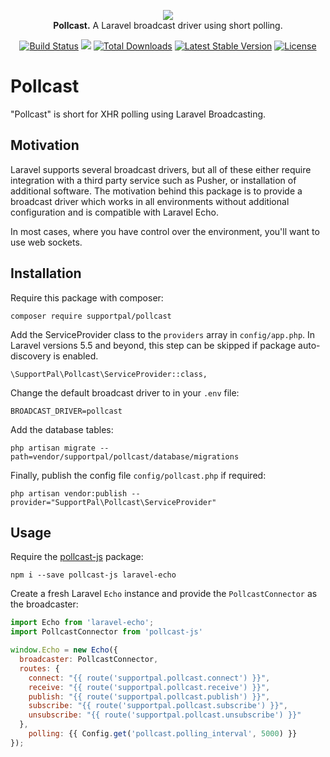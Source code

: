 <p align="center">
    <a href="https://www.supportpal.com" target="_blank"><img src="https://www.supportpal.com/assets/img/logo_blue_small.png" /></a>
    <br>
    <strong>Pollcast.</strong> A Laravel broadcast driver using short polling.
</p>

<p align="center">
    <a href="https://github.com/supportpal/pollcast/actions/workflows/test.yml"><img src="https://github.com/supportpal/pollcast/actions/workflows/test.yml/badge.svg" alt="Build Status"></a>
    <a href="https://codecov.io/gh/supportpal/pollcast"><img src="https://codecov.io/gh/supportpal/pollcast/branch/master/graph/badge.svg?token=R56Z5T3SBS"></a>
    <a href="https://packagist.org/packages/supportpal/pollcast"><img src="https://img.shields.io/packagist/dt/supportpal/pollcast" alt="Total Downloads"></a>
    <a href="https://packagist.org/packages/supportpal/pollcast"><img src="https://img.shields.io/packagist/v/supportpal/pollcast" alt="Latest Stable Version"></a>
    <a href="https://packagist.org/packages/supportpal/pollcast"><img src="https://img.shields.io/packagist/l/supportpal/pollcast" alt="License"></a>
</p>

# Pollcast

"Pollcast" is short for XHR polling using Laravel Broadcasting.

## Motivation

Laravel supports several broadcast drivers, but all of these either require integration
with a third party service such as Pusher, or installation of additional software. The
motivation behind this package is to provide a broadcast driver which works in all
environments without additional configuration and is compatible with Laravel Echo. 

In most cases, where you have control over the environment, you'll want to use web sockets.

## Installation

Require this package with composer:

```
composer require supportpal/pollcast
```

Add the ServiceProvider class to the `providers` array in `config/app.php`. In Laravel versions 5.5 and beyond, this step can be skipped if package auto-discovery is enabled.

```
\SupportPal\Pollcast\ServiceProvider::class,
```

Change the default broadcast driver to in your `.env` file:

```
BROADCAST_DRIVER=pollcast
```

Add the database tables:

```
php artisan migrate --path=vendor/supportpal/pollcast/database/migrations
```

Finally, publish the config file `config/pollcast.php` if required:

```
php artisan vendor:publish --provider="SupportPal\Pollcast\ServiceProvider"
```

## Usage

Require the [pollcast-js](https://github.com/supportpal/pollcast-js/) package:
```
npm i --save pollcast-js laravel-echo
```

Create a fresh Laravel `Echo` instance and provide the `PollcastConnector`
as the broadcaster:

```js
import Echo from 'laravel-echo';
import PollcastConnector from 'pollcast-js'

window.Echo = new Echo({
  broadcaster: PollcastConnector,
  routes: {
    connect: "{{ route('supportpal.pollcast.connect') }}",
    receive: "{{ route('supportpal.pollcast.receive') }}",
    publish: "{{ route('supportpal.pollcast.publish') }}",
    subscribe: "{{ route('supportpal.pollcast.subscribe') }}",
    unsubscribe: "{{ route('supportpal.pollcast.unsubscribe') }}"
  },
    polling: {{ Config.get('pollcast.polling_interval', 5000) }}
});
```
